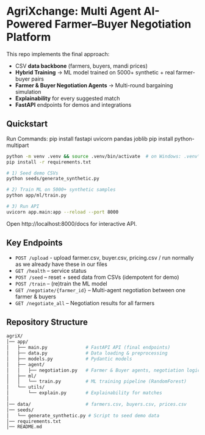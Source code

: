 # AgriXchange: Multi Agent AI-Powered Farmer–Buyer Negotiation Platform

This repo implements the final approach:
- CSV **data backbone** (farmers, buyers, mandi prices)
- **Hybrid Training** → ML model trained on 5000+ synthetic + real farmer-buyer pairs  
- **Farmer & Buyer Negotiation Agents** → Multi-round bargaining simulation  
- **Explainability** for every suggested match
- **FastAPI** endpoints for demos and integrations

## Quickstart

Run Commands:
pip install fastapi uvicorn pandas joblib 
pip install python-multipart

```bash
python -m venv .venv && source .venv/bin/activate  # on Windows: .venv\Scripts\activate
pip install -r requirements.txt

# 1) Seed demo CSVs
python seeds/generate_synthetic.py

# 2) Train ML on 5000+ synthetic samples
python app/ml/train.py

# 3) Run API
uvicorn app.main:app --reload --port 8000
```

Open http://localhost:8000/docs for interactive API.

## Key Endpoints
- `POST /upload` - upload farmer.csv, buyer.csv, pricing.csv / run normally as we already have these in our files
- `GET /health` – service status
- `POST /seed` – reset + seed data from CSVs (idempotent for demo)
- `POST /train` – (re)train the ML model
- `GET /negotiate/{farmer_id}` – Multi-agent negotiation between one farmer & buyers
- `GET /negotiate_all` – Negotiation results for all farmers

## Repository Structure
```bash
agriX/
│── app/
│   ├── main.py              # FastAPI API (final endpoints)
│   ├── data.py              # Data loading & preprocessing
│   ├── models.py            # Pydantic models
│   ├── agent/
│   │   ├── negotiation.py   # Farmer & Buyer agents, negotiation logic
│   ├── ml/
│   │   └── train.py         # ML training pipeline (RandomForest)
│   └── utils/
│       └── explain.py       # Explainability for matches
│
│── data/                    # farmers.csv, buyers.csv, prices.csv
│── seeds/
│   └── generate_synthetic.py # Script to seed demo data
│── requirements.txt
│── README.md

```
